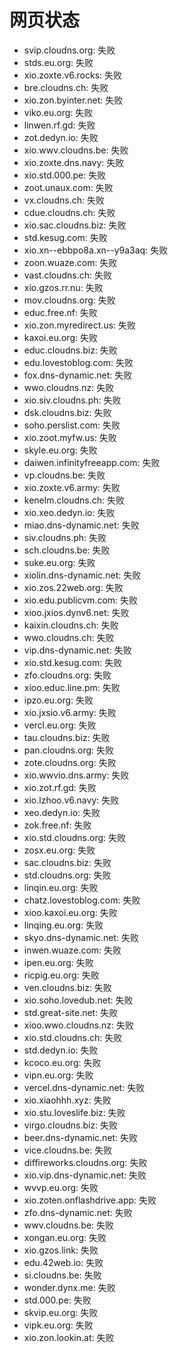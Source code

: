 # 网页状态
- svip.cloudns.org: 失败
- stds.eu.org: 失败
- xio.zoxte.v6.rocks: 失败
- bre.cloudns.ch: 失败
- xio.zon.byinter.net: 失败
- viko.eu.org: 失败
- linwen.rf.gd: 失败
- zot.dedyn.io: 失败
- xio.wwv.cloudns.be: 失败
- xio.zoxte.dns.navy: 失败
- xio.std.000.pe: 失败
- zoot.unaux.com: 失败
- vx.cloudns.ch: 失败
- cdue.cloudns.ch: 失败
- xio.sac.cloudns.biz: 失败
- std.kesug.com: 失败
- xio.xn--ebbpo8a.xn--y9a3aq: 失败
- zoon.wuaze.com: 失败
- vast.cloudns.ch: 失败
- xio.gzos.rr.nu: 失败
- mov.cloudns.org: 失败
- educ.free.nf: 失败
- xio.zon.myredirect.us: 失败
- kaxoi.eu.org: 失败
- educ.cloudns.biz: 失败
- edu.lovestoblog.com: 失败
- fox.dns-dynamic.net: 失败
- wwo.cloudns.nz: 失败
- xio.siv.cloudns.ph: 失败
- dsk.cloudns.biz: 失败
- soho.perslist.com: 失败
- xio.zoot.myfw.us: 失败
- skyle.eu.org: 失败
- daiwen.infinityfreeapp.com: 失败
- vp.cloudns.be: 失败
- xio.zoxte.v6.army: 失败
- kenelm.cloudns.ch: 失败
- xio.xeo.dedyn.io: 失败
- miao.dns-dynamic.net: 失败
- siv.cloudns.ph: 失败
- sch.cloudns.be: 失败
- suke.eu.org: 失败
- xiolin.dns-dynamic.net: 失败
- xio.zos.22web.org: 失败
- xio.edu.publicvm.com: 失败
- xioo.jxios.dynv6.net: 失败
- kaixin.cloudns.ch: 失败
- wwo.cloudns.ch: 失败
- vip.dns-dynamic.net: 失败
- xio.std.kesug.com: 失败
- zfo.cloudns.org: 失败
- xioo.educ.line.pm: 失败
- ipzo.eu.org: 失败
- xio.jxsio.v6.army: 失败
- vercl.eu.org: 失败
- tau.cloudns.biz: 失败
- pan.cloudns.org: 失败
- zote.cloudns.org: 失败
- xio.wwvio.dns.army: 失败
- xio.zot.rf.gd: 失败
- xio.lzhoo.v6.navy: 失败
- xeo.dedyn.io: 失败
- zok.free.nf: 失败
- xio.std.cloudns.org: 失败
- zosx.eu.org: 失败
- sac.cloudns.biz: 失败
- std.cloudns.org: 失败
- linqin.eu.org: 失败
- chatz.lovestoblog.com: 失败
- xioo.kaxoi.eu.org: 失败
- linqing.eu.org: 失败
- skyo.dns-dynamic.net: 失败
- inwen.wuaze.com: 失败
- ipen.eu.org: 失败
- ricpig.eu.org: 失败
- ven.cloudns.biz: 失败
- xio.soho.lovedub.net: 失败
- std.great-site.net: 失败
- xioo.wwo.cloudns.nz: 失败
- xio.std.cloudns.ch: 失败
- std.dedyn.io: 失败
- kcoco.eu.org: 失败
- vipn.eu.org: 失败
- vercel.dns-dynamic.net: 失败
- xio.xiaohhh.xyz: 失败
- xio.stu.loveslife.biz: 失败
- virgo.cloudns.biz: 失败
- beer.dns-dynamic.net: 失败
- vice.cloudns.be: 失败
- diffireworks.cloudns.org: 失败
- xio.vip.dns-dynamic.net: 失败
- wvvp.eu.org: 失败
- xio.zoten.onflashdrive.app: 失败
- zfo.dns-dynamic.net: 失败
- wwv.cloudns.be: 失败
- xongan.eu.org: 失败
- xio.gzos.link: 失败
- edu.42web.io: 失败
- si.cloudns.be: 失败
- wonder.dynx.me: 失败
- std.000.pe: 失败
- skvip.eu.org: 失败
- vipk.eu.org: 失败
- xio.zon.lookin.at: 失败
